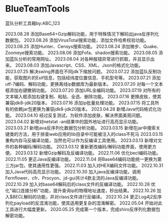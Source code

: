 # BlueTeamTools
蓝队分析工具箱by:ABC_123

2023.08.28 添加Base64+Gzip解码功能，用于特殊情况下解码出java反序列化数据包。 
2023.08.26 添加VirusTotal搜索功能，添加文件哈希校验功能。
2023.08.25 添加Hunter、Censys搜索功能。
2023.08.24 添加微步、Quake、Zoomeye搜索功能。
2023.08.06 添加Fofa、shadon搜索功能。
2023.08.05 添加蓝队分析的常用网址。
2023.08.04 对各种报错异常进行抓取，并且显示出来。
2023.08.03 添加Javascript、CSS、XML、Json的格式化功能。
2023.07.25 解决swing界面在不同jdk下缩放问题。
2023.07.22 添加蓝队反制功能，获取图片的Exif信息，包括经纬度位置信息、手机型号等。
2023.07.21 添加utf-7编码、解码功能，更换离线ip数据库为最新版本。
2023.07.20 对每一个文本框添加右键撤销功能。
2023.07.20 添加URL全编码功能。
2023.07.19 对所有的文本输入框添加右键复制、粘贴、全选、删除功能。
2023.07.16 更换皮肤，使其兼容jdk8-jdk20版本。
2023.07.16 添加ip批量处理功能。
2023.07.15 将工具所有的依赖jar包更换为兼容jdk8-jdk20版本。
2023.04.28 新增Java代码格式化功能。
2023.04.10 经过反复测试，为软件添加皮肤，解决界面美观问题。
2023.04.02 新增对netstat -an结果中的国外地址进行高亮显示功能。
2023.03.21 新增java反序列化数据包分析功能。
2023.03.15 新增在jar中搜索关键类的方法，用于排查web应用的lib目录中可能被注入的class不死马
2023.03.15 重构内存马反编译功能，当然也可以作为反编译工具使用。
2023.03.13 新增对文件的各种编码/解码功能。
2023.03.12 重新更改编码/解码功能界面，使用更方便。
2023.03.12 新增Gzip解码及反编译功能。
2022.11.06 优化becl编码功能。
2022.11.05 更正Java反编译功能。
2022.11.04 将Base64编码功能统一更换为第三方jar包，使其通用性更强。
2022.11.03 加入对HEX编码文件功能。
2022.10.31 加入Java代码高亮显示功能。
2022.10.30 加入java反编译功能，调用Fernflower、cfr、Procyon、jd-gui共计4款主流的Java反编译功能。
2022.10.29 加入对base64解码后的class文件的反编译功能。
2022.10.28 优化"端口连接分析"功能，提升查询ip的物理地址速度，秒出结果。
2022.10.26 加入$$BECL$解码的功能，并对class文件进行反编译。
2022.10.24 更正Log4j2反序列化payload的反混淆功能，使其适用更复杂的混淆解密。
2022.05.04 开始对此工具进行大幅度更新。
2020.05.25 完成第一个版本，完成shiro反序列化数据包解密功能。
